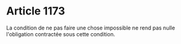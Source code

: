 # Article 1173

La condition de ne pas faire une chose impossible ne rend pas nulle l'obligation contractée sous cette condition.